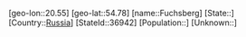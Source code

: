 ﻿---
location: [54.78,20.55]
type: City
tags:
- geo/City


SpocWebEntityId: 30304
isDeleted: false
confidential: public

---
[geo-lon::20.55]
[geo-lat::54.78]
[name::Fuchsberg]
[State::]
[Country::[Russia](geo/Continent/Europe/Russia.md)]
[StateId::36942]
[Population::]
[Unknown::]

